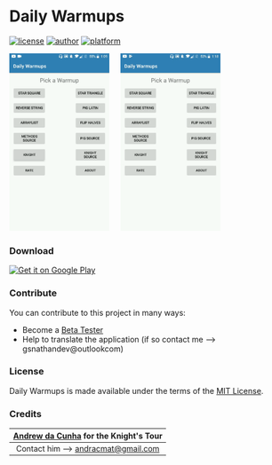 # Daily Warmups
[![license](https://img.shields.io/github/license/mashape/apistatus.svg?style=flat-square)](https://github.com/JavaCafe01/DailyWarmups/blob/master/LICENSE) 
[![author](https://img.shields.io/badge/author-Gokul%20Swaminathan-lightgrey.svg?style=flat-square)](https://github.com/JavaCafe01)
[![platform](https://img.shields.io/badge/platform-Android-green.svg?style=flat-square)](https://www.android.com/)

<img src ="./gifs/gifknight.gif" width="180" height="320"/>&nbsp;&nbsp;&nbsp;&nbsp;
<img src ="./gifs/gifsquare.gif" width="180" height="320"/>

### Download
<a href='https://play.google.com/store/apps/details?id=com.gsnathan.dailywarmups&hl=en&pcampaignid=MKT-Other-global-all-co-prtnr-py-PartBadge-Mar2515-1'><img width="250" alt='Get it on Google Play' src='https://play.google.com/intl/en_us/badges/images/generic/en_badge_web_generic.png'/></a>


### Contribute
You can contribute to this project in many ways:
* Become a [Beta Tester][beta]
* Help to translate the application (if so contact me --> gsnathandev@outlookcom)

### License
Daily Warmups is made available under the terms of the [MIT License][mit].

### Credits
|[Andrew da Cunha][user] for the Knight's Tour|
|:-------------------------------------------:|
|Contact him --> andracmat@gmail.com|

[mit]: https://opensource.org/licenses/MIT
[beta]: https://play.google.com/apps/testing/com.gsnathan.dailywarmups
[user]: https://github.com/andracmat
